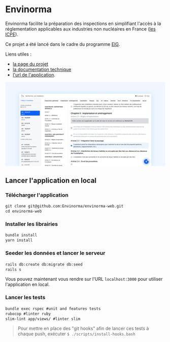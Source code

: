 # Envinorma

Envinorma facilite la préparation des inspections en simplifiant l'accès à la réglementation applicables aux industries non nucléaires en France ([les ICPE](https://fr.wikipedia.org/wiki/Installation_class%C3%A9e_pour_la_protection_de_l'environnement)).

Ce projet a été lancé dans le cadre du programme [EIG](https://entrepreneur-interet-general.etalab.gouv.fr/).

Liens utiles :
- [la page du projet](https://entrepreneur-interet-general.etalab.gouv.fr/defis/2020/envinorma.html)
- [la documentation technique](https://envinorma.github.io/)
- [l'url de l'application](http://envinorma.herokuapp.com/).

![l'application envinorma.herokuapp.com](app/javascript/images/cover.png)


## Lancer l'application en local

### Télécharger l'application
```
git clone git@github.com:Envinorma/envinorma-web.git
cd envinorma-web
```

### Installer les librairies
```
bundle install
yarn install
```

### Seeder les données et lancer le serveur
```
rails db:create db:migrate db:seed
rails s
```
Vous pouvez maintenant vous rendre sur l'URL `localhost:3000` pour utiliser l'application en local.

### Lancer les tests
```
bundle exec rspec #unit and features tests
rubocop #linter ruby
slim-lint app/views/ #linter slim
```

> Pour mettre en place des "git hooks" afin de lancer ces tests à chaque push, exécuter `$ ./scripts/install-hooks.bash`
